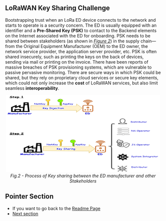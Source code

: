 ## LoRaWAN Key Sharing Challenge

Bootstrapping trust when an LoRa ED device connects to the network and starts to operate is a security concern. The ED is usually equipped with an identifier and a **Pre-Shared Key (PSK)** to contact to the Backend elements on the Internet associated with the ED for onboarding. PSK needs to be shared between stakeholders (as shown in [*Figure 2*](/Figures/Key-Sharing-Challenge.png)) in the supply chain—from the Original Equipment Manufacturer (OEM) to the ED owner, the network service provider, the application server provider, etc. PSK is often shared insecurely, such as printing the keys on the back of devices, sending via mail or printing on the invoice. There have been reports of massive breaches of PSK provisioning systems, which are vulnerable to passive pervasive monitoring. There are secure ways in which PSK could be shared, but they rely on proprietary cloud services or secure key elements, which could not only increase the **cost** of LoRaWAN services, but also limit seamless **interoperability**.


<p align="center">
  <img width="500" height="250" src="https://github.com/AFNIC/Mutual-Authentication-via-DANE/blob/main/Figures/Key-Sharing-Challenge.png">
  <br>
  <em> Fig.2 - Process of Key sharing between the ED manufacturer and other Stakeholders </figcaption> </em>
</p>

## Pointer Section

 * If you want to go back to the [Readme Page]
 * [Next section]


 [Readme Page]: https://github.com/AFNIC/Mutual-Authentication-via-DANE
 [Next section]: https://github.com/AFNIC/Mutual-Authentication-via-DANE/blob/main/LoRaWAN-Key-Sharing-Challenge.md
 


